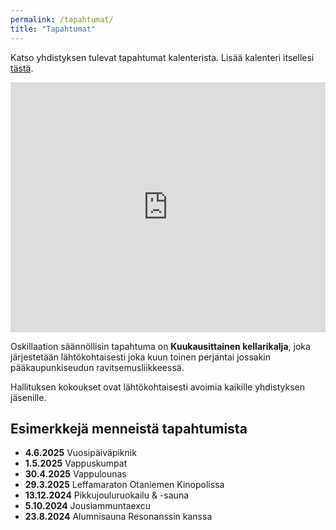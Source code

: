```yaml
---
permalink: /tapahtumat/
title: "Tapahtumat"
---
```


Katso yhdistyksen tulevat tapahtumat kalenterista. Lisää kalenteri itsellesi [tästä](https://calendar.google.com/calendar/u/0/r?cid=oskillaatio@gmail.com).
<iframe src="https://calendar.google.com/calendar/embed?height=600&wkst=2&ctz=Europe%2FHelsinki&showPrint=0&hl=fi&mode=AGENDA&showCalendars=0&src=b3NraWxsYWF0aW9AZ21haWwuY29t&color=%234285F4" style="border-width:0" width="100%" height="400" frameborder="0" scrolling="no"></iframe>

Oskillaation säännöllisin tapahtuma on **Kuukausittainen kellarikalja**, joka järjestetään lähtökohtaisesti joka kuun toinen perjantai jossakin pääkaupunkiseudun ravitsemusliikkeessä.

Hallituksen kokoukset ovat lähtökohtaisesti avoimia kaikille yhdistyksen jäsenille.

## Esimerkkejä menneistä tapahtumista
* **4.6.2025** Vuosipäiväpiknik
* **1.5.2025** Vappuskumpat
* **30.4.2025** Vappulounas
* **29.3.2025** Leffamaraton Otaniemen Kinopolissa
* **13.12.2024** Pikkujouluruokailu & -sauna
* **5.10.2024** Jousiammuntaexcu
* **23.8.2024** Alumnisauna Resonanssin kanssa
